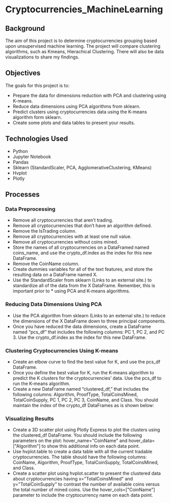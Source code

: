 # Cryptocurrencies_MachineLearning

## Background
The aim of this project is to determine cryptocurrencies grouping based upon unsupervised machine learning. The project will compare clustering algorithms, such as Kmeans, Hierachical Clustering. There will also be data visualizations to share my findings.

## Objectives
The goals for this project is to:

* Prepare the data for dimensions reduction with PCA and clustering using K-means.
* Reduce data dimensions using PCA algorithms from sklearn.
* Predict clusters using cryptocurrencies data using the K-means algorithm form sklearn.
* Create some plots and data tables to present your results.

## Technologies Used
* Python
* Jupyter Notebook
* Pandas
* Sklearn (StandardScaler, PCA, AgglomerativeClustering, KMeans)
* Hvplot
* Plotly

## Processes

### Data Preprocessing
* Remove all cryptocurrencies that aren’t trading.
* Remove all cryptocurrencies that don’t have an algorithm defined.
* Remove the IsTrading column.
* Remove all cryptocurrencies with at least one null value.
* Remove all cryptocurrencies without coins mined.
* Store the names of all cryptocurrencies on a DataFramed named coins_name, and use the crypto_df.index as the index for this new DataFrame.
* Remove the CoinName column.
* Create dummies variables for all of the text features, and store the resulting data on a DataFrame named X.
* Use the StandardScaler from sklearn (Links to an external site.) to standardize all of the data from the X DataFrame. Remember, this is important prior to * using PCA and K-means algorithms.

### Reducing Data Dimensions Using PCA
* Use the PCA algorithm from sklearn (Links to an external site.) to reduce the dimensions of the X DataFrame down to three principal components.
* Once you have reduced the data dimensions, create a DataFrame named “pcs_df” that includes the following columns: PC 1, PC 2, and PC 3. Use the crypto_df.index as the index for this new DataFrame.

### Clustering Cryptocurrencies Using K-means
* Create an elbow curve to find the best value for K, and use the pcs_df DataFrame.
* Once you define the best value for K, run the K-means algorithm to predict the K clusters for the cryptocurrencies’ data. Use the pcs_df to run the K-means algorithm.
* Create a new DataFrame named “clustered_df,” that includes the following columns: Algorithm, ProofType, TotalCoinsMined, TotalCoinSupply, PC 1, PC 2, PC 3, CoinName, and Class. You should maintain the index of the crypto_df DataFrames as is shown below:

### Visualizing Results
* Create a 3D scatter plot using Plotly Express to plot the clusters using the clustered_df DataFrame. You should include the following parameters on the plot: hover_name="CoinName" and hover_data=["Algorithm"] to show this additional info on each data point.
* Use hvplot.table to create a data table with all the current tradable cryptocurrencies. The table should have the following columns: CoinName, Algorithm, ProofType, TotalCoinSupply, TotalCoinsMined, and Class.
* Create a scatter plot using hvplot.scatter to present the clustered data about cryptocurrencies having x="TotalCoinsMined" and y="TotalCoinSupply" to contrast the number of available coins versus the total number of mined coins. Use the hover_cols=["CoinName"] parameter to include the cryptocurrency name on each data point.
